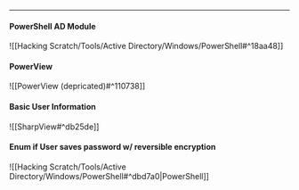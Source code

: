 -- -
#### PowerShell AD Module
![[Hacking Scratch/Tools/Active Directory/Windows/PowerShell#^18aa48]]
#### PowerView
![[PowerView (depricated)#^110738]]
#### Basic User Information
![[SharpView#^db25de]]
#### Enum if User saves password w/ reversible encryption
![[Hacking Scratch/Tools/Active Directory/Windows/PowerShell#^dbd7a0|PowerShell]]